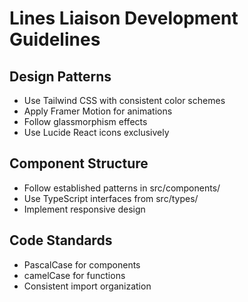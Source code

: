 # Lines Liaison Development Guidelines

## Design Patterns
- Use Tailwind CSS with consistent color schemes
- Apply Framer Motion for animations
- Follow glassmorphism effects
- Use Lucide React icons exclusively

## Component Structure
- Follow established patterns in src/components/
- Use TypeScript interfaces from src/types/
- Implement responsive design

## Code Standards
- PascalCase for components
- camelCase for functions
- Consistent import organization
